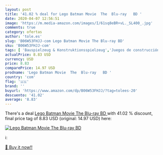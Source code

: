 ```yaml
---
layout: post
title: '41.02 % deal for Lego Batman Movie  The  Blu-ray   BD '
date: 2020-04-07 12:56:51
image: 'https://m.media-amazon.com/images/I/61sq8eBR+vL._SL400_.jpg'
comments: true
category: ofertas
author: 'tole.es'
slug: 'B06W53FHJJ-com Lego Batman Movie The Blu-ray BD'
sku: 'B06W53FHJJ-com'
tags: [ 'Bauspielzeug & Konstruktionsspielzeug','Juegos de construcción para niños','Juguetes','Juguetes y juegos','Spielzeug','lego', ]
actualPrice: 8.83 USD
currency: USD
price: 8.83
comparePrice: 14.97 USD
prodname: 'Lego Batman Movie  The  Blu-ray   BD '
country: 'com'
flag: '🇺🇸'
brand: ''
buyurl: 'https://www.amazon.com/dp/B06W53FHJJ/?tag=tolees-20'
descuento: '41.02'
average: '8.83'
---
```


There's a deal [Lego Batman Movie  The  Blu-ray   BD ](https://www.amazon.com/dp/B06W53FHJJ/?tag=tolees-20)  with  41.02 % discount, final price tag of  8.83 USD (original: 14.97 USD) here:

[![Lego Batman Movie  The  Blu-ray   BD ](https://m.media-amazon.com/images/I/61sq8eBR+vL._SL400_.jpg)](https://www.amazon.com/dp/B06W53FHJJ/?tag=tolees-20)

ℹ️:


[🛒 Buy it now!!](https://www.amazon.com/dp/B06W53FHJJ/?tag=tolees-20)

